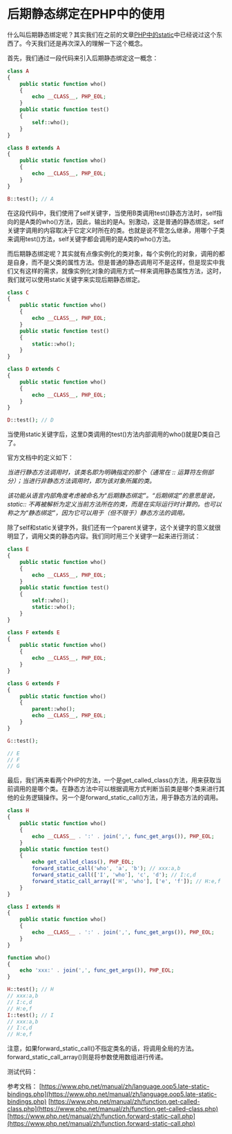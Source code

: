 # 后期静态绑定在PHP中的使用

什么叫后期静态绑定呢？其实我们在之前的文章[PHP中的static](https://mp.weixin.qq.com/s/vJc2lXnIg7GCgPkrTh_xsw)中已经说过这个东西了。今天我们还是再次深入的理解一下这个概念。

首先，我们通过一段代码来引入后期静态绑定这一概念：

```php
class A
{
    public static function who()
    {
        echo __CLASS__, PHP_EOL;
    }
    public static function test()
    {
        self::who();
    }
}

class B extends A
{
    public static function who()
    {
        echo __CLASS__, PHP_EOL;
    }
}

B::test(); // A
```

在这段代码中，我们使用了self关键字，当使用B类调用test()静态方法时，self指向的是A类的who()方法，因此，输出的是A。别激动，这是普通的静态绑定。self关键字调用的内容取决于它定义时所在的类。也就是说不管怎么继承，用哪个子类来调用test()方法，self关键字都会调用的是A类的who()方法。

而后期静态绑定呢？其实就有点像实例化的类对象，每个实例化的对象，调用的都是自身，而不是父类的属性方法。但是普通的静态调用可不是这样，但是现实中我们又有这样的需求，就像实例化对象的调用方式一样来调用静态属性方法，这时，我们就可以使用static关键字来实现后期静态绑定。

```php
class C
{
    public static function who()
    {
        echo __CLASS__, PHP_EOL;
    }
    public static function test()
    {
        static::who();
    }
}

class D extends C
{
    public static function who()
    {
        echo __CLASS__, PHP_EOL;
    }
}

D::test(); // D
```

当使用static关键字后，这里D类调用的test()方法内部调用的who()就是D类自己了。

官方文档中的定义如下：

*当进行静态方法调用时，该类名即为明确指定的那个（通常在 :: 运算符左侧部分）；当进行非静态方法调用时，即为该对象所属的类。*

*该功能从语言内部角度考虑被命名为“后期静态绑定”。“后期绑定”的意思是说，static:: 不再被解析为定义当前方法所在的类，而是在实际运行时计算的。也可以称之为“静态绑定”，因为它可以用于（但不限于）静态方法的调用。*

除了self和static关键字外，我们还有一个parent关键字，这个关键字的意义就很明显了，调用父类的静态内容。我们同时用三个关键字一起来进行测试：

```php
class E
{
    public static function who()
    {
        echo __CLASS__, PHP_EOL;
    }
    public static function test()
    {
        self::who();
        static::who();
    }
}

class F extends E
{
    public static function who()
    {
        echo __CLASS__, PHP_EOL;
    }
}

class G extends F
{
    public static function who()
    {
        parent::who();
        echo __CLASS__, PHP_EOL;
    }
}

G::test();

// E
// F
// G
```

最后，我们再来看两个PHP的方法，一个是get_called_class()方法，用来获取当前调用的是哪个类。在静态方法中可以根据调用方式判断当前类是哪个类来进行其他的业务逻辑操作。另一个是forward_static_call()方法，用于静态方法的调用。

```php
class H
{
    public static function who()
    {
        echo __CLASS__ . ':' . join(',', func_get_args()), PHP_EOL;
    }
    public static function test()
    {
        echo get_called_class(), PHP_EOL;
        forward_static_call('who', 'a', 'b'); // xxx:a,b
        forward_static_call(['I', 'who'], 'c', 'd'); // I:c,d
        forward_static_call_array(['H', 'who'], ['e', 'f']); // H:e,f
    }
}

class I extends H
{
    public static function who()
    {
        echo __CLASS__ . ':' . join(',', func_get_args()), PHP_EOL;
    }
}

function who()
{
    echo 'xxx:' . join(',', func_get_args()), PHP_EOL;
}

H::test(); // H
// xxx:a,b
// I:c,d
// H:e,f
I::test(); // I
// xxx:a,b
// I:c,d
// H:e,f
```

注意，如果forward_static_call()不指定类名的话，将调用全局的方法。forward_static_call_array()则是将参数使用数组进行传递。

测试代码：

参考文档：
[https://www.php.net/manual/zh/language.oop5.late-static-bindings.php](https://www.php.net/manual/zh/language.oop5.late-static-bindings.php)
[https://www.php.net/manual/zh/function.get-called-class.php](https://www.php.net/manual/zh/function.get-called-class.php)
[https://www.php.net/manual/zh/function.forward-static-call.php](https://www.php.net/manual/zh/function.forward-static-call.php)